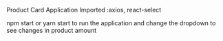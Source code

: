 Product Card Application
Imported :axios, react-select

npm start or yarn start to run the application and change the dropdown to see changes in product amount
